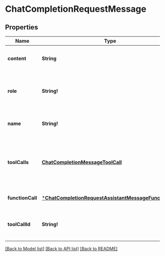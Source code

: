 # ChatCompletionRequestMessage

## Properties
Name | Type | Description | Notes
------------ | ------------- | ------------- | -------------
**content** | **String** | The contents of the function message. | [default to null]
**role** | **String!** | The role of the messages author, in this case &#x60;function&#x60;. | [default to null]
**name** | **String!** | The name of the function to call. | [default to null]
**toolCalls** | [**ChatCompletionMessageToolCall**](ChatCompletionMessageToolCall.md) | The tool calls generated by the model, such as function calls. | [optional] [default to null]
**functionCall** | [***ChatCompletionRequestAssistantMessageFunctionCall**](ChatCompletionRequestAssistantMessage_function_call.md) |  | [optional] [default to null]
**toolCallId** | **String!** | Tool call that this message is responding to. | [default to null]

[[Back to Model list]](../README.md#documentation-for-models) [[Back to API list]](../README.md#documentation-for-api-endpoints) [[Back to README]](../README.md)


